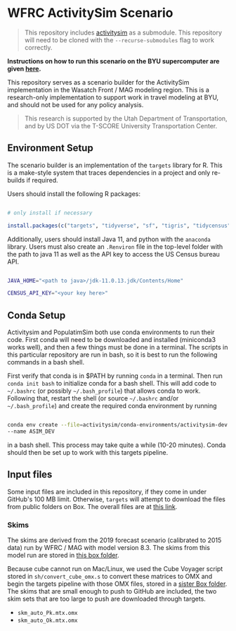 # WFRC ActivitySim Scenario

>This repository includes
>[activitysim](https://github.com/byu-transpolab/activitysim) as a submodule.
>This repository will need to be cloned with the `--recurse-submodules` flag to
>work correctly.

**Instructions on how to run this scenario on the BYU supercomputer are given
[here](https://github.com/byu-transpolab/wfrc_asim_scenario/wiki/Running-the-scenario-on-the-BYU-Supercomputer).**

This repository serves as a scenario builder for the ActivitySim implementation
in the Wasatch Front / MAG modeling region. This is a research-only
implementation to support work in travel modeling at BYU, and should not be used
for any policy analysis.

> This research is supported by the Utah Department of Transportation, and
by US DOT via the T-SCORE University Transportation Center.

## Environment Setup

The scenario builder is an implementation of the `targets` library for R. This
is a make-style system that traces dependencies in a project and only re-builds
if required.

Users should install the following R packages:

```r

# only install if necessary

install.packages(c("targets", "tidyverse", "sf", "tigris", "tidycensus"))

```

Additionally, users should install Java 11, and python with the `anaconda`
library. Users must also create an `.Renviron` file in the top-level folder with
the path to java 11 as well as the API key to access the US Census bureau API.

```sh

JAVA_HOME="<path to java>/jdk-11.0.13.jdk/Contents/Home"

CENSUS_API_KEY="<your key here>"

```

## Conda Setup

Activitysim and PopulatimSim both use conda environments to run their code. First conda will need to be downloaded and installed (miniconda3 works well), and then a few things must be done in a terminal. The scripts in this particular repository are run in bash, so it is best to run the following commands in a bash shell.

First verify that conda is in $PATH by running `conda` in a terminal. Then run `conda init bash` to initialize conda for a bash shell. This will add code to `~/.bashrc` (or possibly `~/.bash_profile`) that allows conda to work. Following that, restart the shell (or source `~/.bashrc` and/or `~/.bash_profile`) and create the required conda environment by running

```sh

conda env create --file=activitysim/conda-environments/activitysim-dev.yml \
--name ASIM_DEV

```

in a bash shell. This process may take quite a while (10-20 minutes). Conda should then be set up to work with this targets pipeline.

## Input files

Some input files are included in this repository, if they come in under GitHub's
100 MB limit. Otherwise, `targets` will attempt to download the files from
public folders on Box. The overall files are at [this
link](https://byu.box.com/s/jeqa5akd6h3m2q6c4308wnlam9wizjhm).


### Skims

The skims are derived from the 2019 forecast scenario (calibrated to 2015 data)
run by WFRC / MAG with model version 8.3. The skims from this model run are
stored in [this box
folder](https://byu.box.com/s/o4l2e7zdgvjfkoaux739laf90pox2m02).

Because cube cannot run on Mac/Linux, we used the Cube Voyager script stored in
`sh/convert_cube_omx.s` to convert these matrices to OMX and begin the targets
pipeline with those OMX files, stored in a [sister Box
folder](https://byu.box.com/s/nszd42o14ubqohnjubrztex5h1od4tal).  The skims that
are small enough to push to GitHub are included, the two skim sets that are too
large to push are downloaded through targets.

  - `skm_auto_Pk.mtx.omx`
  - `skm_auto_Ok.mtx.omx`

